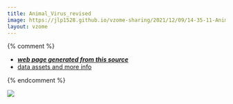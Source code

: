 ```yaml
---
title: Animal_Virus_revised
image: https://jlp1528.github.io/vzome-sharing/2021/12/09/14-35-11-Animal_Virus_revised/Animal_Virus_revised.png
layout: vzome
---
```


{% comment %}
 - [***web page generated from this source***][post]
 - [data assets and more info][github]

[post]: <https://jlp1528.github.io/vzome-sharing/2021/12/09/Animal_Virus_revised-14-35-11.html>
[github]: <https://github.com/jlp1528/vzome-sharing/tree/main/2021/12/09/14-35-11-Animal_Virus_revised/>
{% endcomment %}

<vzome-viewer style="width: 100%; height: 65vh;"
       src="https://jlp1528.github.io/vzome-sharing/2021/12/09/14-35-11-Animal_Virus_revised/Animal_Virus_revised.vZome" >
  <img src="https://jlp1528.github.io/vzome-sharing/2021/12/09/14-35-11-Animal_Virus_revised/Animal_Virus_revised.png" />
</vzome-viewer>